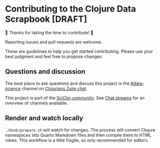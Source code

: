 # Contributing to the Clojure Data Scrapbook [DRAFT]

:tada: Thanks for taking the time to contribute! :tada:

Reporting issues and pull requests are welcome.

These are guidelines to help you get started contributing.
Please use your best judgment and feel free to propose changes.

## Questions and discussion

The best place to ask questions and discuss this project is the [#data-science](https://clojurians.zulipchat.com/#narrow/stream/151924-data-science) channel on [Clojurians Zulip chat](http://clojurians.zulipchat.com/).

This project is part of the [SciCloj community](https://scicloj.github.io/docs/community/about/).
See [Chat streams](https://scicloj.github.io/docs/community/chat/) for an overview of channels available.

## Render and watch locally

`./book/prepare.sh` will watch for changes.
The process will convert Clojure namespaces into Quarto Markdown files and then compile them to HTML views.
This workflow is a little fragile, so only recommended for editors.
